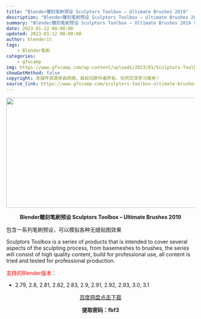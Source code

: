 ```yaml
---
title: "Blender雕刻笔刷预设 Sculptors Toolbox – Ultimate Brushes 2019"
description: "Blender雕刻笔刷预设 Sculptors Toolbox – Ultimate Brushes 2019 包含一系列笔刷预设，可以模拟各种无缝贴图效果 Sculptors Toolb..."
summary: "Blender雕刻笔刷预设 Sculptors Toolbox – Ultimate Brushes 2019 包含一系列笔刷预设，可以模拟各种无缝贴图效果 Sculptors Toolb..."
date: 2023-01-12 00:00:00
updated: 2023-01-12 00:00:00
author: blenderit
tags: 
    - Blender笔刷
categories:
    - gfxcamp
img: https://www.gfxcamp.com/wp-content/uploads/2023/01/Sculptors-Toolbox-Ultimate-Brushes.jpg
showGetMethod: false
copyright: 本插件资源来自网络，版权归原作者所有，仅供交流学习使用！
source_link: https://www.gfxcamp.com/sculptors-toolbox-ultimate-brushes/
---
```

<div><p><img decoding="async" class="aligncenter size-full wp-image-109477" src="https://www.gfxcamp.com/wp-content/uploads/2023/01/Sculptors-Toolbox-Ultimate-Brushes.jpg" data-src="https://www.gfxcamp.com/wp-content/uploads/2023/01/Sculptors-Toolbox-Ultimate-Brushes.jpg" alt="" width="590" height="295" data-srcset="https://www.gfxcamp.com/wp-content/uploads/2023/01/Sculptors-Toolbox-Ultimate-Brushes.jpg 590w, https://www.gfxcamp.com/wp-content/uploads/2023/01/Sculptors-Toolbox-Ultimate-Brushes-150x75.jpg 150w" data-sizes="(max-width: 590px) 100vw, 590px"></p><p style="text-align: center;"><strong>Blender雕刻笔刷预设 Sculptors Toolbox – Ultimate Brushes 2019</strong></p><p>包含一系列笔刷预设，可以模拟各种无缝贴图效果</p><p>Sculptors Toolbox is a series of products that is intended to cover several aspects of the sculpting process, from basemeshes to brushes, the series will consist of high quality content, build for professional use, all content is tried and tested for professional production.</p><p style="text-align: left;"><span style="color: #ff0000;">支持的Blender版本：</span></p><ul>
<li style="text-align: left;">2.79, 2.8, 2.81, 2.82, 2.83, 2.9, 2.91, 2.92, 2.93, 3.0, 3.1</li>
</ul><p style="text-align: center;"><a class="maxbutton-3 maxbutton maxbutton-baidu" target="_blank" rel="noopener" href="https://pan.baidu.com/s/1NXIbruOorhZjYYfzrpFzAQ?pwd=fbf3"><span class="mb-text">百度网盘点击下载</span></a></p><p style="text-align: center;"><strong>提取密码：fbf3</strong></p></div>